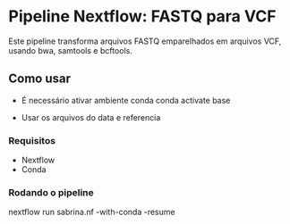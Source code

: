 # Pipeline Nextflow: FASTQ para VCF

Este pipeline transforma arquivos FASTQ emparelhados em arquivos VCF, usando bwa, samtools e bcftools.

## Como usar
- É necessário ativar ambiente conda
  conda activate base

- Usar os arquivos do data e referencia 

### Requisitos
- Nextflow
- Conda

### Rodando o pipeline
nextflow run sabrina.nf -with-conda -resume

